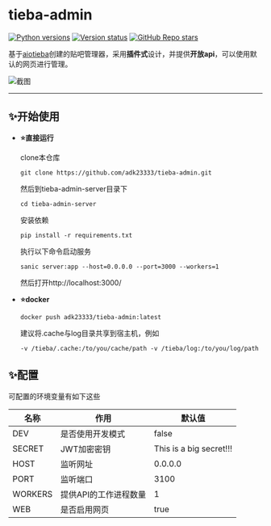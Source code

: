 # tieba-admin

[![Python versions](https://img.shields.io/badge/python-3.10%7C3.11%7C3.12-blue)]()
[![Version status](https://img.shields.io/badge/status-dev-orange)]()
[![GitHub Repo stars](https://img.shields.io/github/stars/adk23333/tieba-admin?style=flat)]()

基于[aiotieba](https://github.com/Starry-OvO/aiotieba)创建的贴吧管理器，采用**插件式**设计，并提供**开放api**，可以使用默认的网页进行管理。

![截图](https://s2.loli.net/2024/02/14/IB4FZevdGEVfiUK.png)

---

## ✨开始使用

- **:star:直接运行**

  clone本仓库

  ```shell
  git clone https://github.com/adk23333/tieba-admin.git
  ```

  然后到tieba-admin-server目录下

  ```shell
  cd tieba-admin-server
  ```
  
  安装依赖
  ```shell
  pip install -r requirements.txt
  ```

  执行以下命令启动服务

  ```shell
  sanic server:app --host=0.0.0.0 --port=3000 --workers=1
  ```

  然后打开http://localhost:3000/



- **:star:docker**

  ```shell
  docker push adk23333/tieba-admin:latest
  ```
  
  建议将.cache与log目录共享到宿主机，例如

  ```shell
  -v /tieba/.cache:/to/you/cache/path -v /tieba/log:/to/you/log/path
  ```

## ✨配置

可配置的环境变量有如下这些

| 名称    | 作用                  | 默认值                     |
| ------- | --------------------- |-------------------------|
| DEV     | 是否使用开发模式      | false                   |
| SECRET  | JWT加密密钥           | This is a big secret!!! |
| HOST    | 监听网址              | 0.0.0.0                 |
| PORT    | 监听端口              | 3100                    |
| WORKERS | 提供API的工作进程数量 | 1                       |
| WEB     | 是否启用网页          | true                    |


